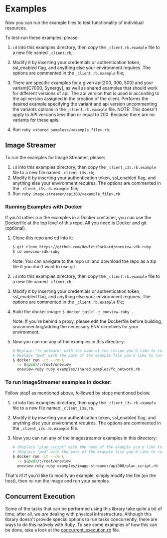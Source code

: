 # Examples

Now you can run the example files to test functionality of individual resources.

To test-run these examples, please:
  1. `cd` into this examples directory, then copy the `_client.rb.example` file to a new file named `_client.rb`;
  2. Modify it by inserting your credentials or authentication token, ssl_enabled flag, and anything else your environment requires. The options are commented in the `_client.rb.example` file;
  3. There are specific examples for a given api[200, 300, 500] and your variant[C7000, Synergy], as well as shared examples that should work for different versions of api.
     The api version that is used is according to the api version assigned in the creation of the client.
     Performs the desired example specifying the variant and api version uncommenting the variants options in the `_client.rb.example` file.
     NOTE: This doesn't apply to API versions less than or equal to 200. Because there are no variants for these apis.

  4. Run `ruby <shared_samples>/<example_file>.rb`.

## Image Streamer

To run the examples for Image Streamer, please:
  1. `cd` into this examples directory, then copy the `_client_i3s.rb.example` file to a new file named `_client_i3s.rb`;
  2. Modify it by inserting your authentication token, ssl_enabled flag, and anything else your environment requires. The options are commented in the `_client_i3s.rb.example` file;
  3. Run `ruby image-streamer/api300/<example_file>.rb`
  
 ### Running Examples with Docker
If you'd rather run the examples in a Docker container, you can use the Dockerfile at the top level of this repo.
All you need is Docker and git (optional).

1. Clone this repo and cd into it:
   ```bash
   $ git clone https://github.com/HewlettPackard/oneview-sdk-ruby
   $ cd oneview-sdk-ruby
   ```

   Note: You can navigate to the repo url and download the repo as a zip file if you don't want to use git

2. `cd` into this examples directory, then copy the `_client.rb.example` file to a new file named `_client.rb`.

3. Modify it by inserting your credentials or authentication token, ssl_enabled flag, and anything else your environment requires. The options are commented in the `_client.rb.example` file;

4. Build the docker image: `$ docker build -t oneview-ruby .`

   Note: If you're behind a proxy, please edit the Dockerfile before building, uncommenting/adding the necessary ENV directives for your environment.

5. Now you can run any of the examples in this directory:
   ```bash
   # Replace "fc_network" with the name of the recipe you'd like to run.
   # Replace "pwd" with the path of the example file you'd like to run.
   $ docker run -it --rm \
     -v $(pwd)/:/root/oneview
     oneview-ruby ruby examples/shared_samples/fc_network.rb
   ```

### To run ImageStreamer examples in docker:

Follow step1 as mentioned above, folllowed by steps mentioned below.
1. `cd` into this examples directory, then copy the `_client_i3s.rb.example` file to a new file named `_client_i3s.rb`.

2. Modify it by inserting your authentication token, ssl_enabled flag, and anything else your environment requires. The options are commented in the `_client_i3s.rb.example` file.

3. Now you can run any of the imagestreamer examples in this directory:
   ```bash
   # (Replace "plan_script" with the name of the example you'd like to run)
   # (Replace "pwd" with the path of the example file you'd like to run)
   $ docker run -it --rm \
     -v $(pwd)/:/root/oneview
     oneview-ruby ruby examples/image-streamer/api300/plan_script.rb
   ```

That's it! If you'd like to modify an example, simply modify the file (on the host), then re-run the image and run your samples.

## Concurrent Execution

Some of the tasks that can be performed using this library take quite a bit of time; after all, we *are* dealing with physical infrastructure.
Although this library doesn't provide special options to run tasks concurrently, there are ways to do this natively with Ruby.
To see some examples of how this can be done, take a look at the [concurrent_execution.rb](concurrent_execution.rb) file.
